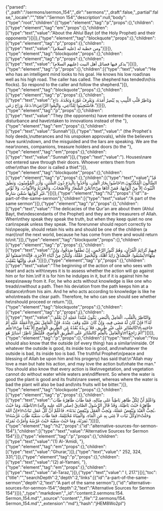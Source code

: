 {"parsed":{"_path":"/sermons/sermon_154","_dir":"sermons","_draft":false,"_partial":false,"_locale":"","title":"Sermon 154","description":null,"body":{"type":"root","children":[{"type":"element","tag":"p","props":{},"children":[{"type":"element","tag":"em","props":{},"children":[{"type":"text","value":"About the Ahlul Bayt (of the Holy Prophet) and their opponents"}]}]},{"type":"element","tag":"blockquote","props":{},"children":[{"type":"element","tag":"p","props":{},"children":[{"type":"text","value":"ومن خطبة له (عليه السلام)"}]}]},{"type":"element","tag":"blockquote","props":{},"children":[{"type":"element","tag":"p","props":{},"children":[{"type":"text","value":"يذكر فيها فضائل أهل البيت (عليهم السلام)"}]}]},{"type":"element","tag":"p","props":{},"children":[{"type":"text","value":"He who has an intelligent mind looks to his goal. He knows his low road\nas well as his high road. The caller has called. The shepherd has tended\n(his flocks). So respond to the caller and follow the shepherd."}]},{"type":"element","tag":"blockquote","props":{},"children":[{"type":"element","tag":"p","props":{},"children":[{"type":"text","value":"وَنَاظِرُ قَلْبِ اللَّبِيبِ بِهِ يُبْصِرُ أَمَدَهُ، وَيَعْرِفُ غَوْرَهُ وَنَجْدَهُ. دَاع دَعَا، وَرَاع رَعَى،\nفَاسْتَجِيبُوا لِلدَّاعِي، وَاتَّبِعُوا الرَّاعِيَ."}]}]},{"type":"element","tag":"p","props":{},"children":[{"type":"text","value":"They (the opponents) have entered the oceans of disturbance and have\ntaken to innovations instead of the "},{"type":"element","tag":"em","props":{},"children":[{"type":"text","value":"Sunnah"}]},{"type":"text","value":" (the Prophet's holy deeds,\nutterances and his unspoken approvals), while the believers have sunk\ndown, and the misguided and the liars are speaking. We are the near\nones, companions, treasure holders and doors (to the "},{"type":"element","tag":"em","props":{},"children":[{"type":"text","value":"Sunnah"}]},{"type":"text","value":"). Houses\nare not entered save through their doors. Whoever enters them from other\nthan the door is called a thief."}]},{"type":"element","tag":"blockquote","props":{},"children":[{"type":"element","tag":"p","props":{},"children":[{"type":"text","value":"قَدْ خَاضُوا بِحَارَ الْفِتَنِ، وَأَخَذُوا بِالْبِدَعِ دُونَ السُّنَنِ، وَأَرَز الْمُؤْمِنُونَ، وَنَطَقَ\nالضَّالُّونَ الْمُكَذِّبُونَ. نَحْنُ الشِّعَارُ وَالاْصْحَابُ، وَالْخَزَنَةُ وَالاْبْوَابُ، وَلاَ تُؤْتَى\nالْبُيُوتُ إِلاَّ مِنْ أَبْوَابِهَا، فَمَنْ أَتَاهَا مِنْ غَيْرِ أَبْوَابِهَا سُمِّيَ سَارِقاً."}]}]},{"type":"element","tag":"h2","props":{"id":"a-part-of-the-same-sermon"},"children":[{"type":"text","value":"A part of the same sermon"}]},{"type":"element","tag":"p","props":{},"children":[{"type":"text","value":"The delicacies of the Qur'an are about them (Ahlul Bayt, the\ndescendants of the Prophet) and they are the treasurers of Allah. When\nthey speak they speak the truth, but when they keep quiet no one can\nspeak unless they speak. The forerunner should report correctly to his\npeople, should retain his wits and should be one of the children (a man)\nof the next world, because he has come from there and would return to\nit."}]},{"type":"element","tag":"blockquote","props":{},"children":[{"type":"element","tag":"p","props":{},"children":[{"type":"text","value":"فِيهِمْ كَرَائِمُ الْقُرْآنِ، وَهُمْ كُنُوزُ الرَّحْمنِ، إِنْ نَطَقُوا صَدَقُوا، وَإِنْ صَمَتُوا لَمْ\nيُسْبَقُوا. فَلْيَصْدُقْ رَائِدٌ أَهْلَهُ، وَلْيُحْضِرْ عَقْلَهُ، وَلْيَكُنْ مِنْ أَبْنَاءِ الاْخِرَةِ، فَإِنَّهُ\nمِنْهَا قَدِمَ، وَإِلَيْهَا يَنْقَلِبُ."}]}]},{"type":"element","tag":"p","props":{},"children":[{"type":"text","value":"The beginning of the action of one who sees with heart and acts with\neyes it is to assess whether the action will go against him or for him.\nIf it is for him he indulges in it, but if it is against him he keeps\naway from it. For, he who acts without knowledge is like one who treads\nwithout a path. Then his deviation from the path keeps him at a distance\nfrom his aim. And he who acts according to knowledge is like he who\ntreads the clear path. Therefore, he who can see should see whether he\nshould proceed or return."}]},{"type":"element","tag":"blockquote","props":{},"children":[{"type":"element","tag":"p","props":{},"children":[{"type":"text","value":"وَالنّاظِرُ بِالْقَلْبِ، الْعَامِلُ بِالْبَصَرِ، يَكُونُ مُبْتَدَأُ عَمَلِهِ أَنْ يَعْلَمَ: أَعَمَلُهُ عَلَيْهِ أَمْ\nلَهُ؟! فَإِنْ كَانَ لَهُ مَضَى فِيهِ، وَإِنْ كَانَ عَليْهِ وَقَفَ عِنْدَهُ. فَإِنَّ الْعَامِلَ بَغَيْرِ عِلْم\nكَالسَّائِرِ عَلَى غيْرِ طَرِيق، فَلاَ يَزِيدُهُ بُعْدُهُ عَنِ الطَّرِيقِ الْوَاضِحِ إِلاَّ بُعْداً مِنْ\nحَاجَتِهِ، وَالْعَامِلُ بالْعِلْمِ كَالسَّائِرِ عَلَى الطَّرِيقِ الْوَاضِحِ، فَلْيَنْظُرْ نَاظِرٌ: أَسَائِرٌ هُوَ\nأَمْ رَاجِعٌ؟!"}]}]},{"type":"element","tag":"p","props":{},"children":[{"type":"text","value":"You should also know that the outside (of every thing) has a similar\ninside. Of whatever the outside is good, its inside too is good, and\nwhatever the outside is bad, its inside too is bad. The truthful Prophet\n(peace and blessing of Allah be upon him and his progeny) has said that:\n\"Allah may love a man but hate his action, and may love the action but\nhate the man.\" You should also know that every action is like\nvegetation, and vegetation cannot do without water while waters are\ndifferent. So where the water is good the plant is good and its fruits\nare sweet, whereas where the water is bad the plant will also be bad and\nits fruits will be bitter."}]},{"type":"element","tag":"blockquote","props":{},"children":[{"type":"element","tag":"p","props":{},"children":[{"type":"text","value":"وَاعْلَمْ أَنِّ لِكُلِّ ظَاهِر بَاطِناً عَلى مِثَالِهِ، فَمَا طَابَ ظَاهِرُهُ طَابَ بَاطِنُهُ، وَمَا خَبُثَ\nظَاهِرُهُ خَبُثَ بَاطِنُهُ، وَقَدْ قَالَ الرَّسُولُ الصَّادِقُ (صلى الله عليه وآله): «إِنَّ اللهَ\nيُحِبُّ الْعَبْدَ وَيُبْغِضُ عَمَلَهُ، وَيُحِبُّ الْعَمَلَ وَيُبْغِضُ بَدَنَهُ». فَاعْلَمْ أَنَّ كُلَّ عَمَل نَبَاتٌ،\nوَكُلَّ نَبَات لاَ غِنَى بِهِ عَنِ الْمَاءِ، وَالْمِيَاهُ مُخْتَلِفَةٌ، فَمَا طَابَ سَقْيُهُ طَابَ غَرْسُهُ\nوَحَلَتْ ثَمَرَتُهُ، وَمَا خَبُثَ سَقْيُهُ خَبُثَ غَرْسُهُ وَأَمَرَّتْ ثَمَرَتُهُ."}]}]},{"type":"element","tag":"h2","props":{"id":"alternative-sources-for-sermon-154"},"children":[{"type":"text","value":"Alternative Sources for Sermon 154"}]},{"type":"element","tag":"p","props":{},"children":[{"type":"text","value":"(1) Al-'Amidi, "},{"type":"element","tag":"em","props":{},"children":[{"type":"text","value":"Ghurar,"}]},{"type":"text","value":" 252, 324, 331;"}]},{"type":"element","tag":"p","props":{},"children":[{"type":"text","value":"(2) al-Yamani, "},{"type":"element","tag":"em","props":{},"children":[{"type":"text","value":"al-Taraz,"}]},{"type":"text","value":" I, 217."}]}],"toc":{"title":"","searchDepth":2,"depth":2,"links":[{"id":"a-part-of-the-same-sermon","depth":2,"text":"A part of the same sermon"},{"id":"alternative-sources-for-sermon-154","depth":2,"text":"Alternative Sources for Sermon 154"}]}},"_type":"markdown","_id":"content:2.sermons:154. Sermon_154.md","_source":"content","_file":"2.sermons/154. Sermon_154.md","_extension":"md"},"hash":"jHEM8Wo2pI"}